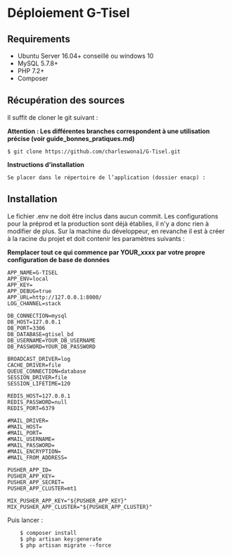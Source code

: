 # Déploiement G-Tisel

## Requirements

- Ubuntu Server 16.04+ conseillé ou windows 10
- MySQL 5.7.8+
- PHP 7.2+
- Composer

## Récupération des sources

Il suffit de cloner le git suivant : 


**Attention : Les différentes branches correspondent à une utilisation précise (voir guide_bonnes_pratiques.md)**

```
$ git clone https://github.com/charleswona1/G-Tisel.git
```


**Instructions d'installation**

```
Se placer dans le répertoire de l’application (dossier enacp) :
```

## Installation

Le fichier .env ne doit être inclus dans aucun commit.
Les configurations pour la préprod et la production sont déjà établies, il n'y a donc rien à modifier de plus.
Sur la machine du développeur, en revanche il est à créer à la racine du projet et doit contenir les paramètres suivants :


**Remplacer tout ce qui commence par YOUR_xxxx par votre propre configuration de base de données**


```
APP_NAME=G-TISEL
APP_ENV=local
APP_KEY=
APP_DEBUG=true
APP_URL=http://127.0.0.1:8000/
LOG_CHANNEL=stack

DB_CONNECTION=mysql
DB_HOST=127.0.0.1
DB_PORT=3306
DB_DATABASE=gtisel_bd
DB_USERNAME=YOUR_DB_USERNAME
DB_PASSWORD=YOUR_DB_PASSWORD

BROADCAST_DRIVER=log
CACHE_DRIVER=file
QUEUE_CONNECTION=database
SESSION_DRIVER=file
SESSION_LIFETIME=120

REDIS_HOST=127.0.0.1
REDIS_PASSWORD=null
REDIS_PORT=6379

#MAIL_DRIVER=
#MAIL_HOST=
#MAIL_PORT=
#MAIL_USERNAME=
#MAIL_PASSWORD=
#MAIL_ENCRYPTION=
#MAIL_FROM_ADDRESS=

PUSHER_APP_ID=
PUSHER_APP_KEY=
PUSHER_APP_SECRET=
PUSHER_APP_CLUSTER=mt1

MIX_PUSHER_APP_KEY="${PUSHER_APP_KEY}"
MIX_PUSHER_APP_CLUSTER="${PUSHER_APP_CLUSTER}"
```

Puis lancer : 

```
    $ composer install
    $ php artisan key:generate
    $ php artisan migrate --force
```